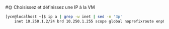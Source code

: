 #🌞 Choisissez et définissez une IP à la VM
```bash
[yce@localhost ~]$ ip a | grep -w inet | sed -n '3p'
    inet 10.250.1.2/24 brd 10.250.1.255 scope global noprefixroute enp0s8
```
